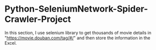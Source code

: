 # Python-SeleniumNetwork-Spider-Crawler-Project
In this section, I use selenium library to get thousands of movie details in "https://movie.douban.com/tag/#/" and then store the information in the Excel.
